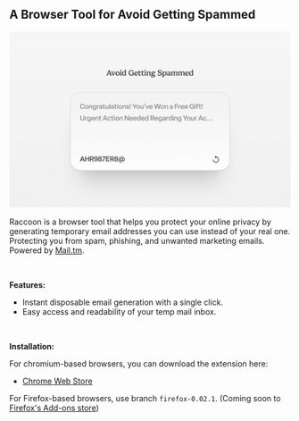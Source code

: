 ## A Browser Tool for Avoid Getting Spammed

<img src="./src/img/store/Promo.png" name="Promo">

Raccoon is a browser tool that helps you protect your online privacy by generating temporary email addresses you can use instead of your real one. Protecting you from spam, phishing, and unwanted marketing emails. Powered by <a href="https://mail.tm">Mail.tm</a>.

<br>

**Features:**

* Instant disposable email generation with a single click.
* Easy access and readability of your temp mail inbox.

<br>

**Installation:**

For chromium-based browsers, you can download the extension here:
- <a href="https://chromewebstore.google.com/detail/raccoon-temporary-disposa/ccdeeemajicjhdldloahdddilalegklp">Chrome Web Store</a>

For Firefox-based browsers, use branch `firefox-0.02.1`. (Coming soon to [Firefox's Add-ons store](https://addons.mozilla.org/en-US/firefox/))

